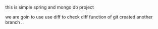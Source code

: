 this is simple spring and mongo db project

we are goin to use use diff 
to check diff function of git created another branch .. 
